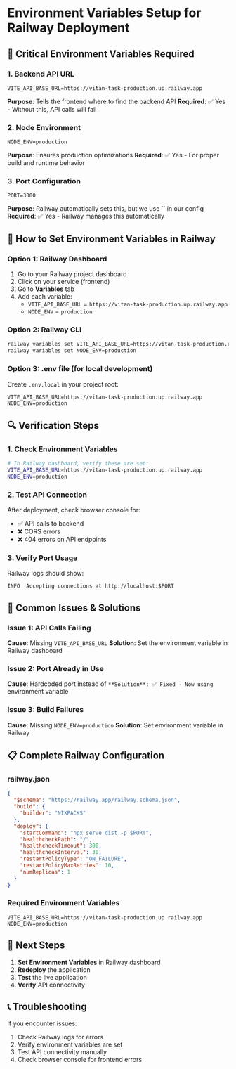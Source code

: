 # Environment Variables Setup for Railway Deployment

## 🚨 **Critical Environment Variables Required**

### **1. Backend API URL**
```
VITE_API_BASE_URL=https://vitan-task-production.up.railway.app
```
**Purpose**: Tells the frontend where to find the backend API
**Required**: ✅ Yes - Without this, API calls will fail

### **2. Node Environment**
```
NODE_ENV=production
```
**Purpose**: Ensures production optimizations
**Required**: ✅ Yes - For proper build and runtime behavior

### **3. Port Configuration**
```
PORT=3000
```
**Purpose**: Railway automatically sets this, but we use `` in our config
**Required**: ✅ Yes - Railway manages this automatically

## 🔧 **How to Set Environment Variables in Railway**

### **Option 1: Railway Dashboard**
1. Go to your Railway project dashboard
2. Click on your service (frontend)
3. Go to **Variables** tab
4. Add each variable:
   - `VITE_API_BASE_URL` = `https://vitan-task-production.up.railway.app`
   - `NODE_ENV` = `production`

### **Option 2: Railway CLI**
```bash
railway variables set VITE_API_BASE_URL=https://vitan-task-production.up.railway.app
railway variables set NODE_ENV=production
```

### **Option 3: .env file (for local development)**
Create `.env.local` in your project root:
```env
VITE_API_BASE_URL=https://vitan-task-production.up.railway.app
NODE_ENV=production
```

## 🔍 **Verification Steps**

### **1. Check Environment Variables**
```bash
# In Railway dashboard, verify these are set:
VITE_API_BASE_URL=https://vitan-task-production.up.railway.app
NODE_ENV=production
```

### **2. Test API Connection**
After deployment, check browser console for:
- ✅ API calls to backend
- ❌ CORS errors
- ❌ 404 errors on API endpoints

### **3. Verify Port Usage**
Railway logs should show:
```
INFO  Accepting connections at http://localhost:$PORT
```

## 🚨 **Common Issues & Solutions**

### **Issue 1: API Calls Failing**
**Cause**: Missing `VITE_API_BASE_URL`
**Solution**: Set the environment variable in Railway dashboard

### **Issue 2: Port Already in Use**
**Cause**: Hardcoded port instead of ``
**Solution**: ✅ Fixed - Now using `` environment variable

### **Issue 3: Build Failures**
**Cause**: Missing `NODE_ENV=production`
**Solution**: Set environment variable in Railway

## 📋 **Complete Railway Configuration**

### **railway.json**
```json
{
  "$schema": "https://railway.app/railway.schema.json",
  "build": {
    "builder": "NIXPACKS"
  },
  "deploy": {
    "startCommand": "npx serve dist -p $PORT",
    "healthcheckPath": "/",
    "healthcheckTimeout": 300,
    "healthcheckInterval": 30,
    "restartPolicyType": "ON_FAILURE",
    "restartPolicyMaxRetries": 10,
    "numReplicas": 1
  }
}
```

### **Required Environment Variables**
```env
VITE_API_BASE_URL=https://vitan-task-production.up.railway.app
NODE_ENV=production
```

## 🎯 **Next Steps**

1. **Set Environment Variables** in Railway dashboard
2. **Redeploy** the application
3. **Test** the live application
4. **Verify** API connectivity

## 📞 **Troubleshooting**

If you encounter issues:
1. Check Railway logs for errors
2. Verify environment variables are set
3. Test API connectivity manually
4. Check browser console for frontend errors
